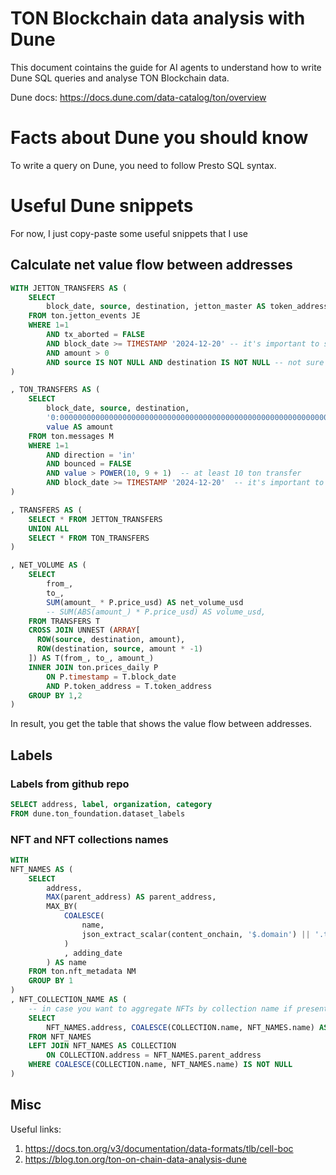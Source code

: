 # TON Blockchain data analysis with Dune

This document cointains the guide for AI agents to understand how to write Dune SQL queries and analyse TON Blockchain data. 

Dune docs: https://docs.dune.com/data-catalog/ton/overview 

# Facts about Dune you should know
To write a query on Dune, you need to follow Presto SQL syntax.


# Useful Dune snippets
For now, I just copy-paste some useful snippets that I use

## Calculate net value flow between addresses

```sql
WITH JETTON_TRANSFERS AS (
    SELECT 
        block_date, source, destination, jetton_master AS token_address, amount
    FROM ton.jetton_events JE
    WHERE 1=1
        AND tx_aborted = FALSE
        AND block_date >= TIMESTAMP '2024-12-20' -- it's important to select only partitions you need
        AND amount > 0
        AND source IS NOT NULL AND destination IS NOT NULL -- not sure about that
)

, TON_TRANSFERS AS (
    SELECT 
        block_date, source, destination, 
        '0:0000000000000000000000000000000000000000000000000000000000000000' AS token_address, -- address of TON token
        value AS amount
    FROM ton.messages M
    WHERE 1=1
        AND direction = 'in'
        AND bounced = FALSE 
        AND value > POWER(10, 9 + 1)  -- at least 10 ton transfer
        AND block_date >= TIMESTAMP '2024-12-20'  -- it's important to select only partitions you need
)

, TRANSFERS AS (
    SELECT * FROM JETTON_TRANSFERS
    UNION ALL
    SELECT * FROM TON_TRANSFERS
)

, NET_VOLUME AS (
    SELECT 
        from_,
        to_,
        SUM(amount_ * P.price_usd) AS net_volume_usd
        -- SUM(ABS(amount_) * P.price_usd) AS volume_usd,
    FROM TRANSFERS T
    CROSS JOIN UNNEST (ARRAY[
      ROW(source, destination, amount), 
      ROW(destination, source, amount * -1)
    ]) AS T(from_, to_, amount_)
    INNER JOIN ton.prices_daily P
        ON P.timestamp = T.block_date
        AND P.token_address = T.token_address
    GROUP BY 1,2
)
```

In result, you get the table that shows the value flow between addresses. 


## Labels

### Labels from github repo 
```sql
SELECT address, label, organization, category
FROM dune.ton_foundation.dataset_labels
```

### NFT and NFT collections names

```sql
WITH
NFT_NAMES AS (
    SELECT 
        address, 
        MAX(parent_address) AS parent_address,
        MAX_BY(
            COALESCE(
                name,
                json_extract_scalar(content_onchain, '$.domain') || '.ton'
            )
            , adding_date
        ) AS name
    FROM ton.nft_metadata NM
    GROUP BY 1
)
, NFT_COLLECTION_NAME AS (
    -- in case you want to aggregate NFTs by collection name if presented
    SELECT 
        NFT_NAMES.address, COALESCE(COLLECTION.name, NFT_NAMES.name) AS name
    FROM NFT_NAMES
    LEFT JOIN NFT_NAMES AS COLLECTION
        ON COLLECTION.address = NFT_NAMES.parent_address
    WHERE COALESCE(COLLECTION.name, NFT_NAMES.name) IS NOT NULL 
)
```


## Misc

Useful links:
1. https://docs.ton.org/v3/documentation/data-formats/tlb/cell-boc
2. https://blog.ton.org/ton-on-chain-data-analysis-dune
